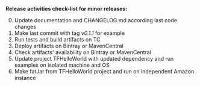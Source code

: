 **Release activities check-list for minor releases:**

0. Update documentation and CHANGELOG.md according last code changes
1. Make last commit with tag _v0.1.1_ for example
2. Run tests and build artifacts on TC
3. Deploy artifacts on Bintray or MavenCentral
4. Check artifacts' availability on Bintray or MavenCentral
5. Update project TFHelloWorld with updated dependency and run examples on isolated machine and OS
6. Make fatJar from TFHelloWorld project and run on independent Amazon instance

